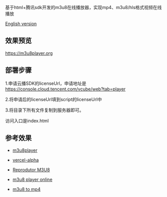 基于html+腾讯sdk开发的m3u8在线播放器，实现mp4、m3u8/hls格式视频在线播放

[English version](https://github.com/geeeeeeeek/m3u8player/blob/main/Readme-en.md)


## 效果预览

https://m3u8player.org


## 部署步骤

1.申请云播SDK的licenseUrl，申请地址是 https://console.cloud.tencent.com/vcube/web?tab=player

2.将申请后的licenseUrl填到script的licenseUrl中

3.将目录下所有文件复制到服务器即可。



访问入口是index.html


## 参考效果

- [m3u8player](https://m3u8player-cm4.pages.dev/)

- [vercel-alpha](https://m3u8player-alpha.vercel.app/)

- [Reprodutor M3U8](https://m3u8player.org/pt/)

- [m3u8 player online](https://m3u8player.org/en/)

- [m3u8 to mp4](https://m3u8player.org/en/m3u8_to_mp4/)



